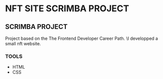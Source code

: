 # NFT SITE SCRIMBA PROJECT

## SCRIMBA PROJECT
Project based on the The Frontend Developer Career Path. 
\I developped a small nft website.

### TOOLS

- HTML
- CSS
